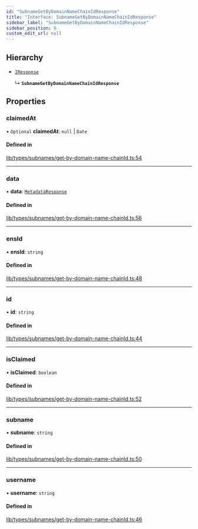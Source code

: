 ```yaml
---
id: "SubnameGetByDomainNameChainIdResponse"
title: "Interface: SubnameGetByDomainNameChainIdResponse"
sidebar_label: "SubnameGetByDomainNameChainIdResponse"
sidebar_position: 0
custom_edit_url: null
---
```


## Hierarchy

- [`IResponse`](IResponse.md)

  ↳ **`SubnameGetByDomainNameChainIdResponse`**

## Properties

### claimedAt

• `Optional` **claimedAt**: ``null`` \| `Date`

#### Defined in

[lib/types/subnames/get-by-domain-name-chainId.ts:54](https://github.com/JustaName-id/JustaName-sdk/blob/d3b91b5/packages/@justaname.id/sdk/src/lib/types/subnames/get-by-domain-name-chainId.ts#L54)

___

### data

• **data**: [`MetadataResponse`](MetadataResponse.md)

#### Defined in

[lib/types/subnames/get-by-domain-name-chainId.ts:56](https://github.com/JustaName-id/JustaName-sdk/blob/d3b91b5/packages/@justaname.id/sdk/src/lib/types/subnames/get-by-domain-name-chainId.ts#L56)

___

### ensId

• **ensId**: `string`

#### Defined in

[lib/types/subnames/get-by-domain-name-chainId.ts:48](https://github.com/JustaName-id/JustaName-sdk/blob/d3b91b5/packages/@justaname.id/sdk/src/lib/types/subnames/get-by-domain-name-chainId.ts#L48)

___

### id

• **id**: `string`

#### Defined in

[lib/types/subnames/get-by-domain-name-chainId.ts:44](https://github.com/JustaName-id/JustaName-sdk/blob/d3b91b5/packages/@justaname.id/sdk/src/lib/types/subnames/get-by-domain-name-chainId.ts#L44)

___

### isClaimed

• **isClaimed**: `boolean`

#### Defined in

[lib/types/subnames/get-by-domain-name-chainId.ts:52](https://github.com/JustaName-id/JustaName-sdk/blob/d3b91b5/packages/@justaname.id/sdk/src/lib/types/subnames/get-by-domain-name-chainId.ts#L52)

___

### subname

• **subname**: `string`

#### Defined in

[lib/types/subnames/get-by-domain-name-chainId.ts:50](https://github.com/JustaName-id/JustaName-sdk/blob/d3b91b5/packages/@justaname.id/sdk/src/lib/types/subnames/get-by-domain-name-chainId.ts#L50)

___

### username

• **username**: `string`

#### Defined in

[lib/types/subnames/get-by-domain-name-chainId.ts:46](https://github.com/JustaName-id/JustaName-sdk/blob/d3b91b5/packages/@justaname.id/sdk/src/lib/types/subnames/get-by-domain-name-chainId.ts#L46)
